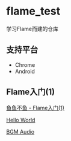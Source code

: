 # flame_test

学习Flame而建的仓库

## 支持平台

 - Chrome
 - Android

## Flame入门(1)

[鱼鱼不鱼 - Flame入门(1)]()

[Hello World](/lib/article_1/hello_world)

[BGM Audio](/lib/article_1/bgm_audio)



